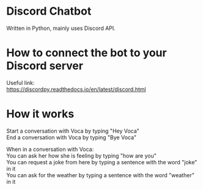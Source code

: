 # Discord Chatbot
Written in Python, mainly uses Discord API. 

# How to connect the bot to your Discord server
Useful link:<br>
https://discordpy.readthedocs.io/en/latest/discord.html<br>

# How it works
Start a conversation with Voca by typing "Hey Voca"<br>
End a conversation with Voca by typing "Bye Voca"

When in a conversation with Voca:<br>
You can ask her how she is feeling by typing "how are you"<br>
You can request a joke from here by typing a sentence with the word "joke" in it<br>
You can ask for the weather by typing a sentence with the word "weather" in it<br>
